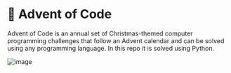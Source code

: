 # 🎄 Advent of Code

Advent of Code is an annual set of Christmas-themed computer programming challenges that follow an Advent calendar and can be solved using any programming language. In this repo it is solved using Python.

![image](https://user-images.githubusercontent.com/33430525/206293713-975fce5b-ffa0-4876-af32-fc41073c4ce2.png)
